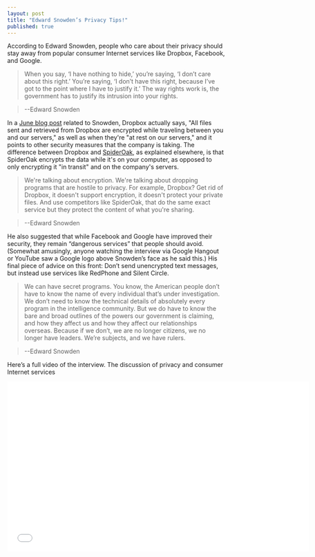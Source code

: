 ```yaml
---
layout: post
title: "Edward Snowden’s Privacy Tips!"
published: true
---
```


According to Edward Snowden, people who care about their privacy should stay away from popular consumer Internet services like Dropbox, Facebook, and Google.
 
 
> When you say, ‘I have nothing to hide,’ you’re saying, ‘I don’t care about this right.’ You’re saying, ‘I don’t have this right, because I’ve got to the point where I have to justify it.’ The way rights work is, the government has to justify its intrusion into your rights.

>--Edward Snowden
 
 
 
 In a [June blog post](https://blog.dropbox.com/2014/06/weve-got-your-back/) related to Snowden, Dropbox actually says, "All files sent and retrieved from Dropbox are encrypted while traveling between you and our servers," as well as when they're "at rest on our servers," and it points to other security measures that the company is taking. The difference between Dropbox and [SpiderOak](https://spideroak.com/), as explained elsewhere, is that SpiderOak encrypts the data while it's on your computer, as opposed to only encrypting it "in transit" and on the company's servers.

> We're talking about encryption. We're talking about dropping programs that are hostile to privacy. For example, Dropbox? Get rid of Dropbox, it doesn't support encryption, it doesn't protect your private files. And use competitors like SpiderOak, that do the same exact service but they protect the content of what you're sharing.

>--Edward Snowden

He also suggested that while Facebook and Google have improved their security, they remain “dangerous services” that people should avoid. (Somewhat amusingly, anyone watching the interview via Google Hangout or YouTube saw a Google logo above Snowden’s face as he said this.) His final piece of advice on this front: Don’t send unencrypted text messages, but instead use services like RedPhone and Silent Circle.



> We can have secret programs. You know, the American people don’t have to know the name of every individual that’s under investigation. We don’t need to know the technical details of absolutely every program in the intelligence community. But we do have to know the bare and broad outlines of the powers our government is claiming, and how they affect us and how they affect our relationships overseas. Because if we don’t, we are no longer citizens, we no longer have leaders. We’re subjects, and we have rulers.

>--Edward Snowden



Here’s a full video of the interview. The discussion of privacy and consumer Internet services 
<iframe width="699" height="393" src="//www.youtube.com/embed/fidq3jow8bc" frameborder="0" allowfullscreen></iframe>
